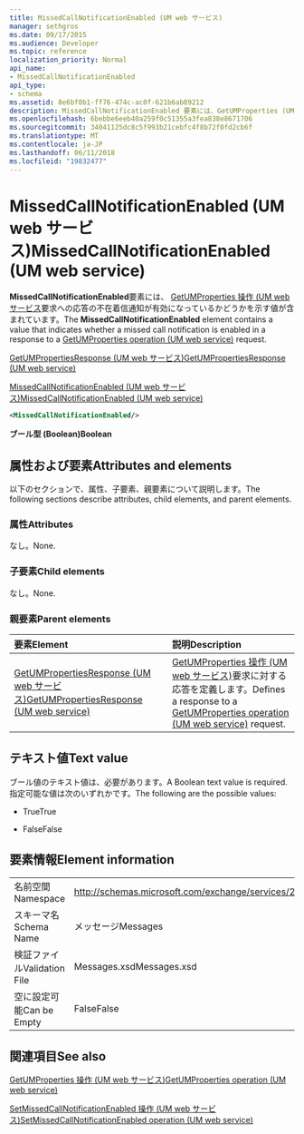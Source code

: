 ```yaml
---
title: MissedCallNotificationEnabled (UM web サービス)
manager: sethgros
ms.date: 09/17/2015
ms.audience: Developer
ms.topic: reference
localization_priority: Normal
api_name:
- MissedCallNotificationEnabled
api_type:
- schema
ms.assetid: 8e6bf0b1-ff76-474c-ac0f-621b6ab89212
description: MissedCallNotificationEnabled 要素には、GetUMProperties (UM web サービス) の操作の要求への応答の不在着信通知が有効になっているかどうかを示す値が含まれています。
ms.openlocfilehash: 6bebbe6eeb40a259f0c51355a3fea838e8671706
ms.sourcegitcommit: 34041125dc8c5f993b21cebfc4f8b72f0fd2cb6f
ms.translationtype: MT
ms.contentlocale: ja-JP
ms.lasthandoff: 06/11/2018
ms.locfileid: "19832477"
---
```

# <a name="missedcallnotificationenabled-um-web-service"></a><span data-ttu-id="ea8a7-103">MissedCallNotificationEnabled (UM web サービス)</span><span class="sxs-lookup"><span data-stu-id="ea8a7-103">MissedCallNotificationEnabled (UM web service)</span></span>

<span data-ttu-id="ea8a7-104">**MissedCallNotificationEnabled**要素には、 [GetUMProperties 操作 (UM web サービス](getumproperties-operation-um-web-service.md)要求への応答の不在着信通知が有効になっているかどうかを示す値が含まれています。</span><span class="sxs-lookup"><span data-stu-id="ea8a7-104">The **MissedCallNotificationEnabled** element contains a value that indicates whether a missed call notification is enabled in a response to a [GetUMProperties operation (UM web service)](getumproperties-operation-um-web-service.md) request.</span></span> 
  
[<span data-ttu-id="ea8a7-105">GetUMPropertiesResponse (UM web サービス)</span><span class="sxs-lookup"><span data-stu-id="ea8a7-105">GetUMPropertiesResponse (UM web service)</span></span>](getumpropertiesresponse-um-web-service.md)
  
[<span data-ttu-id="ea8a7-106">MissedCallNotificationEnabled (UM web サービス)</span><span class="sxs-lookup"><span data-stu-id="ea8a7-106">MissedCallNotificationEnabled (UM web service)</span></span>](missedcallnotificationenabled-um-web-service.md)
  
```xml
<MissedCallNotificationEnabled/>
```

 <span data-ttu-id="ea8a7-107">**ブール型 (Boolean)**</span><span class="sxs-lookup"><span data-stu-id="ea8a7-107">**Boolean**</span></span>
## <a name="attributes-and-elements"></a><span data-ttu-id="ea8a7-108">属性および要素</span><span class="sxs-lookup"><span data-stu-id="ea8a7-108">Attributes and elements</span></span>

<span data-ttu-id="ea8a7-109">以下のセクションで、属性、子要素、親要素について説明します。</span><span class="sxs-lookup"><span data-stu-id="ea8a7-109">The following sections describe attributes, child elements, and parent elements.</span></span>
  
### <a name="attributes"></a><span data-ttu-id="ea8a7-110">属性</span><span class="sxs-lookup"><span data-stu-id="ea8a7-110">Attributes</span></span>

<span data-ttu-id="ea8a7-111">なし。</span><span class="sxs-lookup"><span data-stu-id="ea8a7-111">None.</span></span>
  
### <a name="child-elements"></a><span data-ttu-id="ea8a7-112">子要素</span><span class="sxs-lookup"><span data-stu-id="ea8a7-112">Child elements</span></span>

<span data-ttu-id="ea8a7-113">なし。</span><span class="sxs-lookup"><span data-stu-id="ea8a7-113">None.</span></span>
  
### <a name="parent-elements"></a><span data-ttu-id="ea8a7-114">親要素</span><span class="sxs-lookup"><span data-stu-id="ea8a7-114">Parent elements</span></span>

|<span data-ttu-id="ea8a7-115">**要素**</span><span class="sxs-lookup"><span data-stu-id="ea8a7-115">**Element**</span></span>|<span data-ttu-id="ea8a7-116">**説明**</span><span class="sxs-lookup"><span data-stu-id="ea8a7-116">**Description**</span></span>|
|:-----|:-----|
|[<span data-ttu-id="ea8a7-117">GetUMPropertiesResponse (UM web サービス)</span><span class="sxs-lookup"><span data-stu-id="ea8a7-117">GetUMPropertiesResponse (UM web service)</span></span>](getumpropertiesresponse-um-web-service.md) <br/> |<span data-ttu-id="ea8a7-118">[GetUMProperties 操作 (UM web サービス)](getumproperties-operation-um-web-service.md)要求に対する応答を定義します。</span><span class="sxs-lookup"><span data-stu-id="ea8a7-118">Defines a response to a [GetUMProperties operation (UM web service)](getumproperties-operation-um-web-service.md) request.</span></span>  <br/> |
   
## <a name="text-value"></a><span data-ttu-id="ea8a7-119">テキスト値</span><span class="sxs-lookup"><span data-stu-id="ea8a7-119">Text value</span></span>

<span data-ttu-id="ea8a7-120">ブール値のテキスト値は、必要があります。</span><span class="sxs-lookup"><span data-stu-id="ea8a7-120">A Boolean text value is required.</span></span> <span data-ttu-id="ea8a7-121">指定可能な値は次のいずれかです。</span><span class="sxs-lookup"><span data-stu-id="ea8a7-121">The following are the possible values:</span></span>
  
- <span data-ttu-id="ea8a7-122">True</span><span class="sxs-lookup"><span data-stu-id="ea8a7-122">True</span></span>
    
- <span data-ttu-id="ea8a7-123">False</span><span class="sxs-lookup"><span data-stu-id="ea8a7-123">False</span></span>
    
## <a name="element-information"></a><span data-ttu-id="ea8a7-124">要素情報</span><span class="sxs-lookup"><span data-stu-id="ea8a7-124">Element information</span></span>

|||
|:-----|:-----|
|<span data-ttu-id="ea8a7-125">名前空間</span><span class="sxs-lookup"><span data-stu-id="ea8a7-125">Namespace</span></span>  <br/> |http://schemas.microsoft.com/exchange/services/2006/messages  <br/> |
|<span data-ttu-id="ea8a7-126">スキーマ名</span><span class="sxs-lookup"><span data-stu-id="ea8a7-126">Schema Name</span></span>  <br/> |<span data-ttu-id="ea8a7-127">メッセージ</span><span class="sxs-lookup"><span data-stu-id="ea8a7-127">Messages</span></span>  <br/> |
|<span data-ttu-id="ea8a7-128">検証ファイル</span><span class="sxs-lookup"><span data-stu-id="ea8a7-128">Validation File</span></span>  <br/> |<span data-ttu-id="ea8a7-129">Messages.xsd</span><span class="sxs-lookup"><span data-stu-id="ea8a7-129">Messages.xsd</span></span>  <br/> |
|<span data-ttu-id="ea8a7-130">空に設定可能</span><span class="sxs-lookup"><span data-stu-id="ea8a7-130">Can be Empty</span></span>  <br/> |<span data-ttu-id="ea8a7-131">False</span><span class="sxs-lookup"><span data-stu-id="ea8a7-131">False</span></span>  <br/> |
   
## <a name="see-also"></a><span data-ttu-id="ea8a7-132">関連項目</span><span class="sxs-lookup"><span data-stu-id="ea8a7-132">See also</span></span>



[<span data-ttu-id="ea8a7-133">GetUMProperties 操作 (UM web サービス)</span><span class="sxs-lookup"><span data-stu-id="ea8a7-133">GetUMProperties operation (UM web service)</span></span>](getumproperties-operation-um-web-service.md)
  
[<span data-ttu-id="ea8a7-134">SetMissedCallNotificationEnabled 操作 (UM web サービス)</span><span class="sxs-lookup"><span data-stu-id="ea8a7-134">SetMissedCallNotificationEnabled operation (UM web service)</span></span>](setmissedcallnotificationenabled-operation-um-web-service.md)


